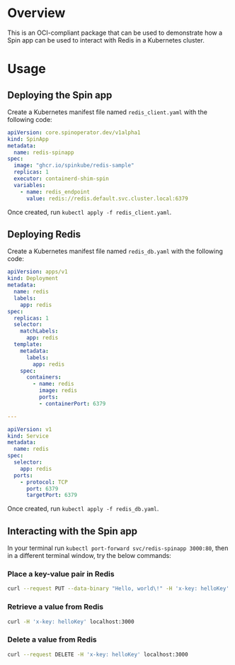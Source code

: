 # Overview

This is an OCI-compliant package that can be used to demonstrate how a Spin app can be used to interact with Redis in a Kubernetes cluster.

# Usage

## Deploying the Spin app

Create a Kubernetes manifest file named `redis_client.yaml` with the following code:

```yaml
apiVersion: core.spinoperator.dev/v1alpha1
kind: SpinApp
metadata:
  name: redis-spinapp
spec:
  image: "ghcr.io/spinkube/redis-sample"
  replicas: 1
  executor: containerd-shim-spin
  variables:
    - name: redis_endpoint
      value: redis://redis.default.svc.cluster.local:6379

```

Once created, run `kubectl apply -f redis_client.yaml`.


## Deploying Redis

Create a Kubernetes manifest file named `redis_db.yaml` with the following code:

```yaml
apiVersion: apps/v1
kind: Deployment
metadata:
  name: redis
  labels:
    app: redis
spec:
  replicas: 1
  selector:
    matchLabels:
      app: redis
  template:
    metadata:
      labels:
        app: redis
    spec:
      containers:
        - name: redis
          image: redis
          ports:
          - containerPort: 6379

---

apiVersion: v1
kind: Service
metadata:
  name: redis
spec:
  selector:
    app: redis
  ports:
    - protocol: TCP
      port: 6379
      targetPort: 6379
```

Once created, run `kubectl apply -f redis_db.yaml`.

## Interacting with the Spin app

In your terminal run `kubectl port-forward svc/redis-spinapp 3000:80`, then in a different terminal window, try the below commands:

### Place a key-value pair in Redis

```bash
curl --request PUT --data-binary "Hello, world\!" -H 'x-key: helloKey' localhost:3000
```

### Retrieve a value from Redis

```bash
curl -H 'x-key: helloKey' localhost:3000
```

### Delete a value from Redis

```bash
curl --request DELETE -H 'x-key: helloKey' localhost:3000
```